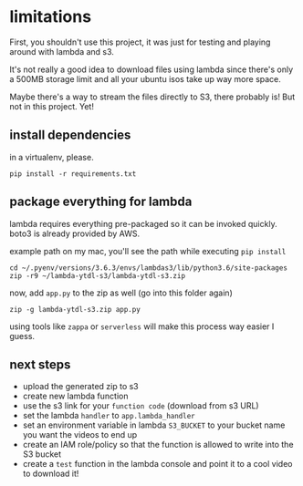 # limitations

First, you shouldn't use this project, it was just for testing and playing around with lambda and s3.

It's not really a good idea to download files using lambda since there's only a 500MB storage limit and all your ubuntu isos take up way more space.

Maybe there's a way to stream the files directly to S3, there probably is! But not in this project. Yet!

## install dependencies

in a virtualenv, please.

```shell
pip install -r requirements.txt
```

## package everything for lambda

lambda requires everything pre-packaged so it can be invoked quickly. boto3 is already provided by AWS.

example path on my mac, you'll see the path while executing `pip install`

```shell
cd ~/.pyenv/versions/3.6.3/envs/lambdas3/lib/python3.6/site-packages
zip -r9 ~/lambda-ytdl-s3/lambda-ytdl-s3.zip
```

now, add `app.py` to the zip as well (go into this folder again)

```shell
zip -g lambda-ytdl-s3.zip app.py
```

using tools like `zappa` or `serverless` will make this process way easier I guess.

## next steps

* upload the generated zip to s3
* create new lambda function
* use the s3 link for your `function code` (download from s3 URL)
* set the lambda `handler` to `app.lambda_handler`
* set an environment variable in lambda `S3_BUCKET` to your bucket name you want the videos to end up
* create an IAM role/policy so that the function is allowed to write into the S3 bucket
* create a `test` function in the lambda console and point it to a cool video to download it!
